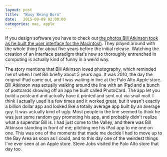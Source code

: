 ```yaml
---
layout: post
title:  "Busy Being Born"
date:   2015-09-09 02:00:00
categories: mac, apple
---
```


If you design software you have to check out [the photos Bill Atkinson took as he built the user interface for the Macintosh](http://www.folklore.org/StoryView.py?story=Busy_Being_Born.txt). They played around with the whole thing for about five years before the initial release. Watching the creation of an interface paradigm that's now so thoroughly entrenched in computing is actually kind of funny in a weird way.

The story mentions that Bill Atkinson loved photography, which reminded me of when I met Bill briefly about 5 years ago. It was 2010, the day the original iPad came out, and I was waiting in line at the Palo Alto Apple store. Bill Atkinson was actually walking around the line with an iPad and a bunch of postcards showing off an app he built called PhotoCard. The app let you build a postcard and actually have it printed and sent out via snail mail. I think I actually used it a few times and it worked great, but it wasn't exactly a billion dollar app and looked like a totally average app built by an average guy. It was actually kind of ugly. Most people in the line seemed to think he was just some random guy promoting his app, and probably didn't realize what a superstar Bill is. I had just come to the Valley, and there was Bill Atkinson standing in front of me; pitching me his iPad app to me one on one. This was one of the moments that made me decide I had to move up to the Bay Area as soon as I could, and to this day one of the weirdest things I've ever seen at an Apple store. Steve Jobs visited the Palo Alto store that day too.